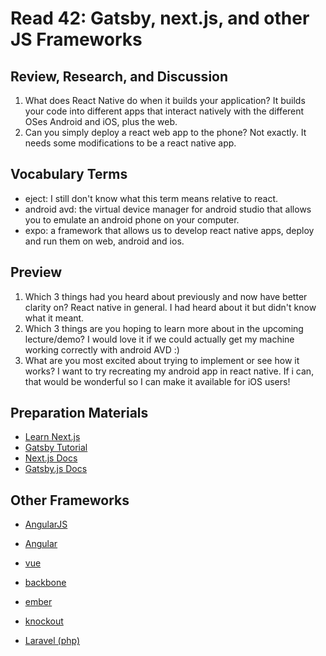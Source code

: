 # Read 42: Gatsby, next.js, and other JS Frameworks

## Review, Research, and Discussion

1. What does React Native do when it builds your application?
It builds your code into different apps that interact natively with the different OSes Android and iOS, plus the web.
2. Can you simply deploy a react web app to the phone?
Not exactly. It needs some modifications to be a react native app.

## Vocabulary Terms

* eject: I still don't know what this term means relative to react.
* android avd: the virtual device manager for android studio that allows you to emulate an android phone on your computer.
* expo: a framework that allows us to develop react native apps, deploy and run them on web, android and ios.

## Preview

1. Which 3 things had you heard about previously and now have better clarity on?
React native in general. I had heard about it but didn't know what it meant.
2. Which 3 things are you hoping to learn more about in the upcoming lecture/demo?
I would love it if we could actually get my machine working correctly with android AVD :)
3. What are you most excited about trying to implement or see how it works?
I want to try recreating my android app in react native. If i can, that would be wonderful so I can make it available for iOS users!

## Preparation Materials

* [Learn Next.js](https://nextjs.org/learn/basics/getting-started)
* [Gatsby Tutorial](https://www.gatsbyjs.org/tutorial/)
* [Next.js Docs](https://nextjs.org/docs)
* [Gatsby.js Docs](https://www.gatsbyjs.org/docs/)

## Other Frameworks

* [AngularJS](https://angularjs.org/)
* [Angular](https://angular.io/)
* [vue](https://vuejs.org/)

* [backbone](http://backbonejs.org/)
* [ember](https://www.emberjs.com/)
* [knockout](https://knockoutjs.com/)
* [Laravel (php)](https://laravel.com/)